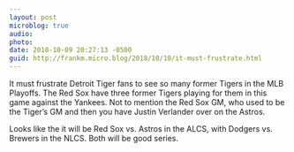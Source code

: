 ```yaml
---
layout: post
microblog: true
audio: 
photo: 
date: 2018-10-09 20:27:13 -0500
guid: http://frankm.micro.blog/2018/10/10/it-must-frustrate.html
---
```

It must frustrate Detroit Tiger fans to see so many former Tigers in the MLB Playoffs. The Red Sox have three former Tigers playing for them in this game against the Yankees. Not to mention the Red Sox GM, who used to be the Tiger’s GM and then you have Justin Verlander over on the Astros. 

Looks like the it will be Red Sox vs. Astros in the ALCS, with Dodgers vs. Brewers in the NLCS. Both will be good series. 
